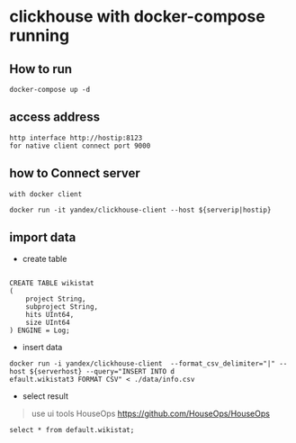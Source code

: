 # clickhouse with docker-compose running

## How to run

```code
docker-compose up -d
```

## access address

```code
http interface http://hostip:8123
for native client connect port 9000
```

## how to Connect server

```code
with docker client

docker run -it yandex/clickhouse-client --host ${serverip|hostip}
```

## import data

* create table

```code

CREATE TABLE wikistat
(
    project String,
    subproject String,
    hits UInt64,
    size UInt64
) ENGINE = Log;

```

* insert  data

```code
docker run -i yandex/clickhouse-client  --format_csv_delimiter="|" --host ${serverhost} --query="INSERT INTO d
efault.wikistat3 FORMAT CSV" < ./data/info.csv
```

* select result

> use ui tools HouseOps https://github.com/HouseOps/HouseOps

```code
select * from default.wikistat;
```
